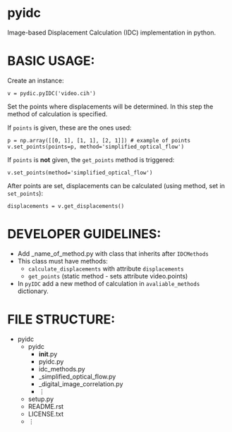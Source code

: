 # pyidc

Image-based Displacement Calculation (IDC) implementation in python.

# BASIC USAGE:
Create an instance:
```
v = pydic.pyIDC('video.cih')
```
Set the points where displacements will be determined. In this step the method of calculation is specified.

If `points` is given, these are the ones used:
```
p = np.array([[0, 1], [1, 1], [2, 1]]) # example of points
v.set_points(points=p, method='simplified_optical_flow')
```
If `points` is **not** given, the `get_points` method is triggered:
```
v.set_points(method='simplified_optical_flow')
```
After points are set, displacements can be calculated (using method, set in `set_points`):
```
displacements = v.get_displacements()
```

# DEVELOPER GUIDELINES:
* Add _name_of_method.py with class that inherits after `IDCMethods`
* This class must have methods:
	* `calculate_displacements` with attribute `displacements`
	* `get_points` (static method - sets attribute video.points)
* In `pyIDC` add a new method of calculation in `avaliable_methods` dictionary.


# FILE STRUCTURE:
- pyidc
	- pyidc
	    - __init__.py
	    - pyidc.py
	    - idc_methods.py
	    - _simplified_optical_flow.py
	    - _digital_image_correlation.py
	    - ⋮
	- setup.py
	- README.rst
	- LICENSE.txt
	- ⋮


